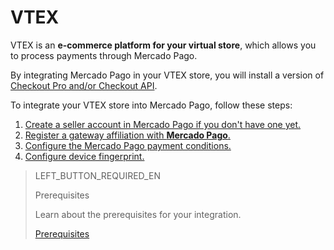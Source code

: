 # VTEX

VTEX is an **e-commerce platform for your virtual store**, which allows you to process payments through Mercado Pago.

By integrating Mercado Pago in your VTEX store, you will install a version of [Checkout Pro and/or Checkout API](https://www.mercadopago.com.ar/herramientas-para-vender/cobrar).

To integrate your VTEX store into Mercado Pago, follow these steps:

1. [Create a seller account in Mercado Pago if you don't have one yet.](https://www.mercadopago[FAKER][URL][DOMAIN]/hub/registration/landing)
2. [Register a gateway affiliation with **Mercado Pago**.](https://www.mercadopago[FAKER][URL][DOMAIN]/developers/en/guides/plugins/unofficial/vtex/gateway-affiliations)
3. [Configure the Mercado Pago payment conditions.](https://www.mercadopago[FAKER][URL][DOMAIN]/developers/en/guides/plugins/unofficial/vtex/configure-payment-conditions)
4. [Configure device fingerprint.](https://www.mercadopago[FAKER][URL][DOMAIN]/developers/en/guides/plugins/unofficial/vtex/device-fingerprint)

> LEFT_BUTTON_REQUIRED_EN
>
> Prerequisites
>
> Learn about the prerequisites for your integration.
>
> [Prerequisites](https://www.mercadopago[FAKER][URL][DOMAIN]/developers/en/guides/plugins/unofficial/vtex/prerequisites)